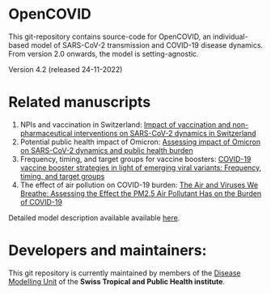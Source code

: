 # OpenCOVID
This git-repository contains source-code for OpenCOVID, an individual-based model of SARS-CoV-2 transmission and COVID-19 disease dynamics. From version 2.0 onwards, the model is setting-agnostic.

Version 4.2 (released 24-11-2022)

Related manuscripts
======
1. NPIs and vaccination in Switzerland: [Impact of vaccination and non-pharmaceutical interventions on SARS-CoV-2 dynamics in Switzerland](https://www.sciencedirect.com/science/article/pii/S1755436521000785)
2. Potential public health impact of Omicron: [Assessing impact of Omicron on SARS-CoV-2 dynamics and public health burden](https://rdcu.be/cSmz0)
3. Frequency, timing, and target groups for vaccine boosters: [COVID-19 vaccine booster strategies in light of emerging viral variants: Frequency, timing, and target groups](https://link.springer.com/article/10.1007/s40121-022-00683-z)
4. The effect of air pollution on COVID-19 burden: [The Air and Viruses We Breathe: Assessing the Effect the PM2.5 Air Pollutant Has on the Burden of COVID-19](https://www.mdpi.com/2073-4433/14/5/887?trk=public_post_main-feed-card_reshare-text)

Detailed model description available available [here](https://ars.els-cdn.com/content/image/1-s2.0-S1755436521000785-mmc1.pdf).

Developers and maintainers:
======
This git repository is currently maintained by members of the [Disease Modelling Unit](https://www.swisstph.ch/en/about/eph/disease-modelling/) of the __Swiss Tropical and Public Health institute__.
